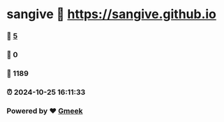 # sangive :link: https://sangive.github.io 
### :page_facing_up: [5](https://sangive.github.io/tag.html) 
### :speech_balloon: 0 
### :hibiscus: 1189 
### :alarm_clock: 2024-10-25 16:11:33 
### Powered by :heart: [Gmeek](https://github.com/Meekdai/Gmeek)
